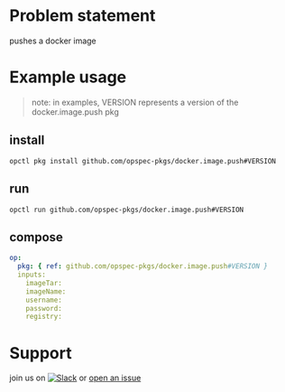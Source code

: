 # Problem statement
pushes a docker image

# Example usage

> note: in examples, VERSION represents a version of the docker.image.push pkg

## install

```shell
opctl pkg install github.com/opspec-pkgs/docker.image.push#VERSION
```

## run

```
opctl run github.com/opspec-pkgs/docker.image.push#VERSION
```

## compose

```yaml
op:
  pkg: { ref: github.com/opspec-pkgs/docker.image.push#VERSION }
  inputs: 
    imageTar:
    imageName:
    username:
    password:
    registry:
```


# Support

join us on [![Slack](https://opspec-slackin.herokuapp.com/badge.svg)](https://opspec-slackin.herokuapp.com/)
or [open an issue](https://github.com/opspec-pkgs/docker.image.push/issues)

